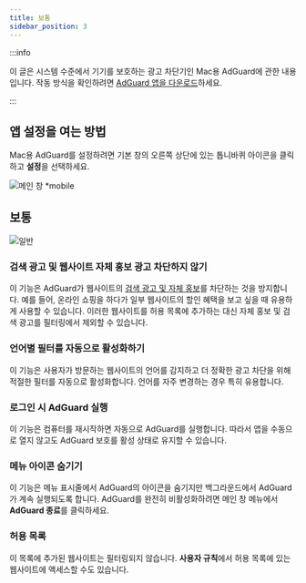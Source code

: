```yaml
---
title: 보통
sidebar_position: 3
---
```


:::info

이 글은 시스템 수준에서 기기를 보호하는 광고 차단기인 Mac용 AdGuard에 관한 내용입니다. 작동 방식을 확인하려면 [AdGuard 앱을 다운로드](https://agrd.io/download-kb-adblock)하세요.

:::

## 앱 설정을 여는 방법

Mac용 AdGuard를 설정하려면 기본 창의 오른쪽 상단에 있는 톱니바퀴 아이콘을 클릭하고 **설정**을 선택하세요.

![메인 창 \*mobile](https://cdn.adtidy.org/content/kb/ad_blocker/mac/main.png)

## 보통

![일반](https://cdn.adtidy.org/content/kb/ad_blocker/mac/general.png)

### 검색 광고 및 웹사이트 자체 홍보 광고 차단하지 않기

이 기능은 AdGuard가 웹사이트의 [검색 광고 및 자체 홍보](/general/ad-filtering/search-ads)를 차단하는 것을 방지합니다. 예를 들어, 온라인 쇼핑을 하다가 일부 웹사이트의 할인 혜택을 보고 싶을 때 유용하게 사용할 수 있습니다. 이러한 웹사이트를 허용 목록에 추가하는 대신 자체 홍보 및 검색 광고를 필터링에서 제외할 수 있습니다.

### 언어별 필터를 자동으로 활성화하기

이 기능은 사용자가 방문하는 웹사이트의 언어를 감지하고 더 정확한 광고 차단을 위해 적절한 필터를 자동으로 활성화합니다. 언어를 자주 변경하는 경우 특히 유용합니다.

### 로그인 시 AdGuard 실행

이 기능은 컴퓨터를 재시작하면 자동으로 AdGuard를 실행합니다. 따라서 앱을 수동으로 열지 않고도 AdGuard 보호를 활성 상태로 유지할 수 있습니다.

### 메뉴 아이콘 숨기기

이 기능은 메뉴 표시줄에서 AdGuard의 아이콘을 숨기지만 백그라운드에서 AdGuard가 계속 실행되도록 합니다. AdGuard를 완전히 비활성화하려면 메인 창 메뉴에서 **AdGuard 종료**를 클릭하세요.

### 허용 목록

이 목록에 추가된 웹사이트는 필터링되지 않습니다. **사용자 규칙**에서 허용 목록에 있는 웹사이트에 액세스할 수도 있습니다.
